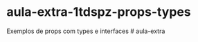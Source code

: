 # aula-extra-1tdspz-props-types
Exemplos de props com types e interfaces
#   a u l a - e x t r a  
 